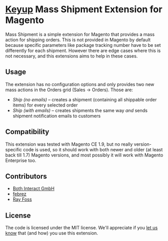 # [Keyup][1] Mass Shipment Extension for Magento

Mass Shipment is a simple extension for Magento that provides a mass action
for shipping orders. This is not provided in Magento by default because specific
parameters like package tracking number have to be set differently for each
shipment. However there are edge cases where this is not necessary, and this
extensions aims to help in these cases.

## Usage

The extension has no configuration options and only provides two new mass
actions in the Orders grid (Sales → Orders). Those are:

* _Ship (no emails)_ – creates a shipment (containing all shippable order items)
  for every selected order
* _Ship (with emails)_ – creates shipments the same way _and_ sends shipment
  notification emails to customers

## Compatibility

This extension was tested with Magento CE 1.9, but no really version-specific
code is used, so it should work with both newer and older (at least back till
1.7) Magento versions, and most possibly it will work with Magento Enterprise
too.

## Contributors

* [Both Interact GmbH][100]
* [febrez][101]
* [Ray Foss][102]

## License

The code is licensed under the MIT license. We'll appreciate if you
[let us know][2] that (and how) you use this extension.

[1]: http://www.keyup.eu/?utm_source=github&utm_medium=static&utm_campaign=mass_shipment
[2]: http://www.keyup.eu/en/contact?utm_source=github&utm_medium=static&utm_campaign=mass_shipment
[100]: https://github.com/both-interact
[101]: https://github.com/febrez
[102]: https://github.com/Reyncor
